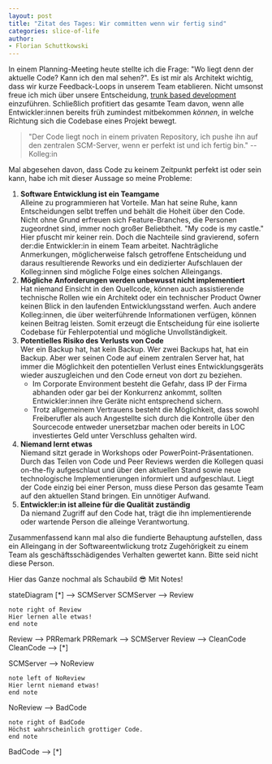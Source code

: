```yaml
---
layout: post
title: "Zitat des Tages: Wir committen wenn wir fertig sind"
categories: slice-of-life
author:
- Florian Schuttkowski
---
```


In einem Planning-Meeting heute stellte ich die Frage: "Wo liegt denn der aktuelle Code? Kann ich den mal sehen?". Es ist mir als Architekt wichtig, dass wir kurze Feedback-Loops in unserem Team etablieren. Nicht umsonst freue ich mich über unsere Entscheidung, [trunk based development](https://trunkbaseddevelopment.com/) einzuführen. Schließlich profitiert das gesamte Team davon, wenn alle Entwickler:innen bereits früh zumindest mitbekommen _können_, in welche Richtung sich die Codebase eines Projekt bewegt. 

> "Der Code liegt noch in einem privaten Repository, ich pushe ihn auf den zentralen SCM-Server, wenn er perfekt ist und ich fertig bin." -- Kolleg:in

Mal abgesehen davon, dass Code zu keinem Zeitpunkt perfekt ist oder sein kann, habe ich mit dieser Aussage so meine Probleme:

1. **Software Entwicklung ist ein Teamgame**  
Alleine zu programmieren hat Vorteile. Man hat seine Ruhe, kann Entscheidungen selbt treffen und behält die Hoheit über den Code. Nicht ohne Grund erfreuen sich Feature-Branches, die Personen zugeordnet sind, immer noch großer Beliebtheit. "My code is my castle." Hier pfuscht mir keiner rein. Doch die Nachteile sind gravierend, sofern der:die Entwickler:in in einem Team arbeitet. Nachträgliche Anmerkungen, möglicherweise falsch getroffene Entscheidung und daraus resultierende Reworks und ein dedizierter Aufschlauen der Kolleg:innen sind mögliche Folge eines solchen Alleingangs. 
2. **Mögliche Anforderungen werden unbewusst nicht implementiert**  
Hat niemand Einsicht in den Quellcode, können auch assistierende technische Rollen wie ein Architekt oder ein technischer Product Owner keinen Blick in den laufenden Entwicklungsstand werfen. Auch andere Kolleg:innen, die über weiterführende Informationen verfügen, können keinen Beitrag leisten. Somit erzeugt die Entscheidung für eine isolierte Codebase für Fehlerpotential und mögliche Unvollständigkeit.
3. **Potentielles Risiko des Verlusts von Code**  
Wer ein Backup hat, hat kein Backup. Wer zwei Backups hat, hat ein Backup. Aber wer seinen Code auf einem zentralen Server hat, hat immer die Möglichkeit den potentiellen Verlust eines Entwicklungsgeräts wieder auszugleichen und den Code erneut von dort zu beziehen.
    - Im Corporate Environment besteht die Gefahr, dass IP der Firma abhanden oder gar bei der Konkurrenz ankommt, sollten Entwickler:innen ihre Geräte nicht entsprechend sichern.
    - Trotz allgemeinem Vertrauens besteht die Möglichkeit, dass sowohl Freiberufler als auch Angestellte sich durch die Kontrolle über den Sourcecode entweder unersetzbar machen oder bereits in LOC investiertes Geld unter Verschluss gehalten wird.
4. **Niemand lernt etwas**  
Niemand sitzt gerade in Workshops oder PowerPoint-Präsentationen. Durch das Teilen von Code und Peer Reviews werden die Kollegen quasi on-the-fly aufgeschlaut und über den aktuellen Stand sowie neue technologische Implementierungen informiert und aufgeschlaut. Liegt der Code einzig bei einer Person, muss diese Person das gesamte Team auf den aktuellen Stand bringen. Ein unnötiger Aufwand.
5. **Entwickler:in ist alleine für die Qualität zuständig**  
Da niemand Zugriff auf den Code hat, trägt die ihn implementierende oder wartende Person die alleinge Verantwortung.

Zusammenfassend kann mal also die fundierte Behauptung aufstellen, dass ein Alleingang in der Softwareentwlickung trotz Zugehörigkeit zu einem Team als geschäftsschädigendes Verhalten gewertet kann. Bitte seid nicht diese Person.

Hier das Ganze nochmal als Schaubild 😎 Mit Notes!

<div class="mermaid">
stateDiagram
[*] --> SCMServer
SCMServer --> Review

    note right of Review
    Hier lernen alle etwas!
    end note

Review --> PRRemark
PRRemark --> SCMServer
Review --> CleanCode
CleanCode --> [*]

SCMServer --> NoReview

    note left of NoReview
    Hier lernt niemand etwas!
    end note

NoReview --> BadCode

    note right of BadCode
    Höchst wahrscheinlich grottiger Code.
    end note

BadCode --> [*]

</div>